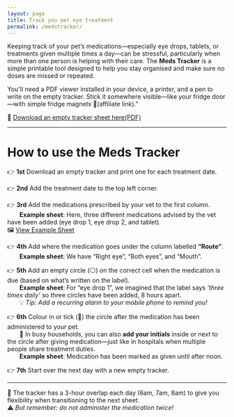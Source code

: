 ```yaml
---
layout: page
title: Track you pet eye treatment
permalink: /medstracker/
---
```


Keeping track of your pet’s medications—especially eye drops, tablets, or treatments given multiple times a day—can be stressful, particularly when more than one person is helping with their care. The **Meds Tracker** is a simple printable tool designed to help you stay organised and make sure no doses are missed or repeated.

You'll need a PDF viewer installed in your device, a printer, and a pen to write on the empty tracker. Stick it somewhere visible—like your fridge door—with simple fridge magnets 🧲(affiliate link)."

📄 [Download an empty tracker sheet here(PDF)](link-to-empty-tracker.pdf)

---
# How to use the Meds Tracker

👉 **1st** Download an empty tracker and print one for each treatment date.

👉 **2nd** Add the treatment date to the top left corner.

👉 **3rd** Add the medications prescribed by your vet to the first column.  
  **Example sheet**: Here, three different medications advised by the vet have been added (eye drop 1, eye drop 2, and tablet).  
🖼️ [View Example Sheet](link-to-example-sheet.png)

👉 **4th** Add where the medication goes under the column labelled **“Route”**.  
  **Example sheet**: We have “Right eye”, “Both eyes”, and “Mouth”.

👉 **5th** Add an empty circle (⚪) on the correct cell when the medication is due (based on what’s written on the label).  
  **Example sheet**: For “eye drop 1”, we imagined that the label says *‘three times daily’* so three circles have been added, 8 hours apart.  
  💡 *Tip: Add a recurring alarm to your mobile phone to remind you!*

👉 **6th** Colour in or tick (🔘) the circle after the medication has been administered to your pet.  
  📌 In busy households, you can also **add your initials** inside or next to the circle after giving medication—just like in hospitals when multiple people share treatment duties.  
  **Example sheet**: Medication has been marked as given until after noon.

👉 **7th** Start over the next day with a new empty tracker.

---

📌 The tracker has a 3-hour overlap each day (6am, 7am, 8am) to give you flexibility when transitioning to the next sheet.  
⚠️ *But remember: do not administer the medication twice!*
